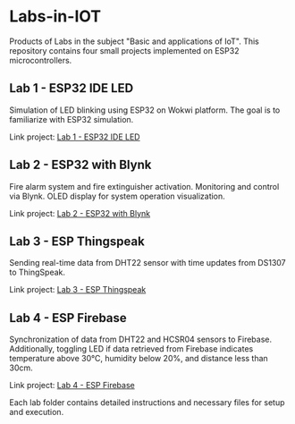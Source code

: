 # Labs-in-IOT
Products of Labs in the subject "Basic and applications of IoT".
This repository contains four small projects implemented on ESP32 microcontrollers.

## Lab 1 - ESP32 IDE LED

Simulation of LED blinking using ESP32 on Wokwi platform. The goal is to familiarize with ESP32 simulation.

Link project: [Lab 1 - ESP32 IDE LED](https://wokwi.com/projects/379031892489226241)

## Lab 2 - ESP32 with Blynk

Fire alarm system and fire extinguisher activation. Monitoring and control via Blynk. OLED display for system operation visualization.

Link project: [Lab 2 - ESP32 with Blynk](https://wokwi.com/projects/380083385257857025)

## Lab 3 - ESP Thingspeak

Sending real-time data from DHT22 sensor with time updates from DS1307 to ThingSpeak.

Link project: [Lab 3 - ESP Thingspeak](https://wokwi.com/projects/383973261805461505)

## Lab 4 - ESP Firebase

Synchronization of data from DHT22 and HCSR04 sensors to Firebase. Additionally, toggling LED if data retrieved from Firebase indicates temperature above 30°C, humidity below 20%, and distance less than 30cm.

Link project: [Lab 4 - ESP Firebase](https://wokwi.com/projects/383974665675800577)

Each lab folder contains detailed instructions and necessary files for setup and execution.
